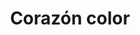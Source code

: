 ---
title: Corazón color
date: 
draft: false

# descripcion
description : Corazón color

materials: Plata 925

color: Rosa, Celeste, Violeta, Ambar

dimensions: 2cm (largo)

code: 01-10-0061

type: "Aros"

categories: []

# Images
# first image will be shown in the product page
images:
  # - image: "images/path_to_image"
  # La ubicacion de las imagenes es imagenes/Aros/Aros.Cristal Swarovski/01-10-0061-corazon-color
  - image: "./images/aros/cristal_swarovski/01-10-0061-corazon-color_a.JPG"
  - image: "./images/aros/cristal_swarovski/01-10-0061-corazon-color_b.JPG"
  - image: "./images/aros/cristal_swarovski/01-10-0061-corazon-color_c.JPG"
  - image: "./images/aros/cristal_swarovski/01-10-0061-corazon-color_d.JPG"
---